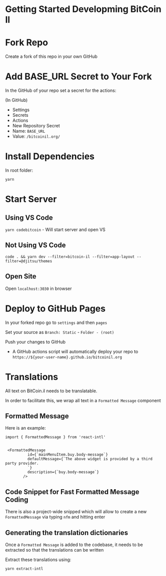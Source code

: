 # Getting Started Developming BitCoin Il

# Fork Repo

Create a fork of this repo in your own GitHub

# Add BASE_URL Secret to Your Fork

In the GitHub of your repo set a secret for the actions:

(In GitHub)
- Settings
- Secrets
- Actions
- New Repository Secret
- Name: `BASE_URL`
- Value: `/bitcoinil.org/`    

# Install Dependencies

In root folder:

`yarn`

# Start Server

## Using VS Code

`yarn codebitcoin` - Will start server and open VS 

## Not Using VS Code

`code . && yarn dev --filter=bitcoin-il --filter=app-layout --filter=@djitsu/themes`

## Open Site

Open `localhost:3030` in browser

# Deploy to GitHub Pages

In your forked repo go to `settings` and then `pages`

Set your source as `Branch: Static` - `Folder - (root)` 

Push your changes to GitHub 

- A GitHub actions script will automatically deploy your repo to `https://${your-user-name}.github.io/bitcoinil.org`

# Translations

All text on BitCoin.il needs to be translatable.

In order to facilitate this, we wrap all text in a `Formatted Message` component

## Formatted Message

Here is an example:

```
import { FormattedMessage } from 'react-intl'


 <FormattedMessage
          id={`mainMenuItem.buy.body-message`}
          defaultMessage={`The above widget is provided by a third party provider.
          `}
          description={`buy.body-message`}
        />
```

## Code Snippet for Fast Formatted Message Coding

There is also a project-wide snipped which will allow to create a new `FormattedMessage` via typing `nfm` and hitting enter

## Generating the translation dictionaries

Once a `Formatted Message` is added to the codebase, it needs to be extracted so that the translations can be written

Extract these translations using:

`yarn extract-intl`


